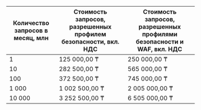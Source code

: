 | Количество запросов в месяц, млн | Стоимость запросов, разрешенных профилем безопасности, вкл. НДС | Стоимость запросов, разрешенных профилями безопасности и WAF, вкл. НДС |
| --- | --- | --- |
| 1 | 125 000,00 ₸ | 250 000,00 ₸ |
| 10 | 282 500,00 ₸ | 565 000,00 ₸ |
| 100 | 372 500,00 ₸ | 745 000,00 ₸ |
| 1 000 | 1 002 500,00 ₸ | 2 005 000,00 ₸ |
| 10 000 | 3 252 500,00 ₸ | 6 505 000,00 ₸ |